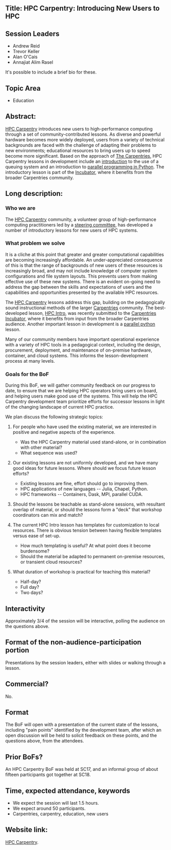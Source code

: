 ## Title: HPC Carpentry: Introducing New Users to HPC

## Session Leaders

 - Andrew Reid
 - Trevor Keller
 - Alan O'Cais
 - Annajiat Alim Rasel

It's possible to include a brief bio for these.

## Topic Area

 - Education

## Abstract:

[HPC Carpentry][1] introduces new users to high-performance computing
through a set of community-contributed lessons.  As diverse and powerful
hardware becomes more widely deployed, users from a variety of technical
backgrounds are faced with the challenge of adapting their problems
to new environments; educational resources to bring users up to speed
become more significant.  Based on the approach of [The Carpentries][2],
HPC Carpentry lessons in development include an [introduction][3] to the
use of a queuing system and an introduction to [parallel programming
in Python][4].  The introductory lesson is part of the [Incubator][7], 
where it benefits from the broader Carpentries community.

  
##  Long description:

### Who we are

The [HPC Carpentry][1] community, a volunteer group of high-performance
computing practitioners led by a [steering committee][6], has developed a
number of introductory lessons for new users of HPC systems.

### What problem we solve

It is a cliche at this point that greater and greater computational
capabilities are becoming increasingly affordable. An under-appreciated
consequence of this is that the range of backgrounds of new users of
these resources is increasingly broad, and may not include knowledge of
computer system configurations and file system layouts. This prevents
users from making effective use of these new systems.  There is an evident
on-going need to address the gap between the skills and expectations of
users and the capabilities and opportunities presented by the available
HPC resources.

The [HPC Carpentry][1] lessons address this gap, building on the
pedagogically sound instructional methods of the larger [Carpentries][2]
community.  The best-developed lesson, [HPC Intro][3], was recently
submitted to the [Carpentries Incubator][7], where it benefits from
input from the broader Carpentries audience.  Another important lesson
in development is a [parallel python][4] lesson.

Many of our community members have important operational experience with
a variety of HPC tools in a pedagogical context, including the design,
procurement, deployment, and maintenance of on-premise hardware,
container, and cloud systems.  This informs the lesson-development
process at many levels.

### Goals for the BoF

During this BoF, we will gather community feedback on our progress to
date, to ensure that we are helping HPC operators bring users on board,
and helping users make good use of the systems. This will help the HPC
Carpentry development team prioritize efforts for successor lessons in
light of the changing landscape of current HPC practice.

We plan discuss the following strategic topics:

1. For people who have used the existing material, we are interested in 
   positive and negative aspects of the experience.

    - Was the HPC Carpentry material used stand-alone, or in combination with other material?
    - What sequence was used? 

2. Our existing lessons are not uniformly developed, and we have many good ideas for future lessons. Where should we focus future lesson efforts?

    - Existing lessons are fine, effort should go to improving them.
    - HPC applications of new languages -- Julia, Chapel, Python.
    - HPC frameworks -- Containers, Dask, MPI, parallel CUDA.

3. Should the lessons be teachable as stand-alone sessions, with resultant overlap of material, or should the lessons form a "deck" that workshop coordinators can mix and match?

4. The current HPC Intro lesson has templates for customization to local resources. There is obvious tension between having flexible templates versus ease of set-up.

    - How much templating is useful? At what point does it become burdensome?
    - Should the material be adapted to permanent on-premise resources, or transient cloud resources?

5. What duration of workshop is practical for teaching this material?

    - Half-day?
    - Full day?
    - Two days?

  
## Interactivity

Approximately 3/4 of the session will be interactive, polling the audience 
on the questions above.

## Format of the non-audience-participation portion

Presentations by the session leaders, either with slides or walking through a
lesson.

## Commercial?

No.

## Format

The BoF will open with a presentation of the current state of the lessons,
including "pain points" identified by the development team, after which an open
discussion will be held to solicit feedback on these points, and the questions
above, from the attendees.

## Prior BoFs?

An HPC Carpentry BoF was held at SC17, and an informal group of about fifteen
participants got together at SC18.

## Time, expected attendance, keywords

 - We expect the session will last 1.5 hours.
 - We expect around 50 participants.
 - Carpentries, carpentry, education, new users

## Website link:

[HPC Carpentry][1].



[1]: https://hpc-carpentry.org
[2]: https://carpentries.org
[3]: https://github.com/carpentries-incubator/hpc-intro
[4]: https://github.com/hpc-carpentry/hpc-parallel-novice
[5]: https://github.com/hpc-carpentry/hpc-chapel
[6]: http://www.hpc-carpentry.org/contact/
[7]: https://github.com/carpentries-incubator
